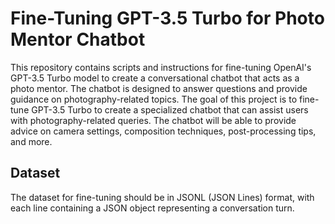 # Fine-Tuning GPT-3.5 Turbo for Photo Mentor Chatbot

This repository contains scripts and instructions for fine-tuning OpenAI's GPT-3.5 Turbo model to create a conversational chatbot that acts as a photo mentor. The chatbot is designed to answer questions and provide guidance on photography-related topics. The goal of this project is to fine-tune GPT-3.5 Turbo to create a specialized chatbot that can assist users with photography-related queries. The chatbot will be able to provide advice on camera settings, composition techniques, post-processing tips, and more.

## Dataset

The dataset for fine-tuning should be in JSONL (JSON Lines) format, with each line containing a JSON object representing a conversation turn. 
